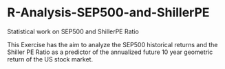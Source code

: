 # R-Analysis-SEP500-and-ShillerPE

Statistical work on SEP500 and ShillerPE Ratio

This Exercise has the aim to analyze the SEP500 historical returns and the Shiller PE Ratio as a predictor of the annualized future 10 year geometric return of the US stock market.
